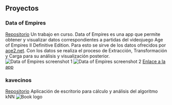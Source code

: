 
## Proyectos

### Data of Empires
[Repositorio](https://github.com/hectornauta/dataofempires)
Un trabajo en curso. Data of Empires es una app que permite obtener y visualizar datos correspondientes a partidas del videojuego Age of Empires II Definitive Edition.
Para esto se sirve de los datos ofrecidos por [aoe2.net](https://aoe2.net/#api). Con los datos se realiza el proceso de Extracción, Transformación y Carga para su análisis y visualización posterior.
![Data of Empires screenshot 1](/portfolio/docs/assets/dataofempires1.png)
![Data of Empires screenshot 2](/portfolio/docs/assets/dataofempires2.png)
[Enlace a la app](https://dataofempires.herokuapp.com/apps/player)

### kavecinos
[Repositorio](https://github.com/hectornauta/kavecinos)
Aplicación de escritorio para cálculo y análisis del algoritmo kNN
![Book logo](/portfolio/docs/assets/kavecinos1.png)
